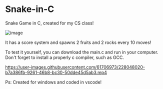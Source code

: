 # Snake-in-C
Snake Game in C, created for my CS class!

![image](https://user-images.githubusercontent.com/61706973/228041576-367be9fc-bc9f-49c5-bf76-c95658c36534.png)


It has a score system and spawns 2 fruits and 2 rocks every 10 moves!

To test it yourself, you can download the main.c and run in your computer. Don't forget to install a properly c compiler, such as GCC.

https://user-images.githubusercontent.com/61706973/228048020-b7a386fb-9261-46b8-bc30-50dde45d5ab3.mp4


Ps: Created for windows and coded in vscode!
